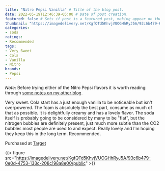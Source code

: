 ```yaml
---
title: "Nitro Pepsi Vanilla" # Title of the blog post.
date: 2022-05-19T12:46:39-05:00 # Date of post creation.
featured: false # Sets if post is a featured post, making appear on the home page side bar.
thumbnail: "https://imagedelivery.net/KgfQTd5KhvjVUOGHhRyJ5A/93c6b479-0e0d-4753-133c-208c198a8e00/thumb"
categories:
- soda
ratings:
- Recommended
tags:
- Very Sweet
- Cola
- Vanilla
- Nitro
brands:
- Pepsi
---
```


*Note*: Before trying either of the Nitro Pepsi flavors it is worth reading through [some notes on my other blog](https://www.cavort.org/posts/2022-04-08-pepsi-nitro-notes).

Very sweet. Cola start has a just enough vanilla to be noticeable but isn't overpowered. The foam is absolutely the best part, consume as much of that as possible. It is delightfully creamy and has a lovely flavor. The soda itself is probably going to be considered by many to be "flat", but the nitrogen bubbles are definitely present, just much more subtle than the CO2 bubbles most people are used to and expect. Really lovely and I'm hoping they keep this in the long term. Recommended.

Purchased at [Target](https://target.com)

{{< figure src="https://imagedelivery.net/KgfQTd5KhvjVUOGHhRyJ5A/93c6b479-0e0d-4753-133c-208c198a8e00/public" >}}
